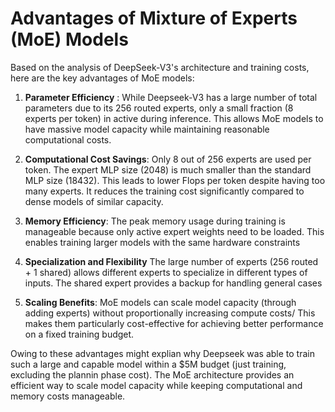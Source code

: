 # Advantages of Mixture of Experts (MoE) Models

Based on the analysis of DeepSeek-V3's architecture and training costs, here are the key advantages of MoE models:

1. **Parameter Efficiency** : While Deepseek-V3 has a large number of total parameters due to its 256 routed experts, only a small fraction (8 experts per token) in active during inference. This allows MoE models to have massive model capacity while maintaining
reasonable computational costs. 

2. **Computational Cost Savings**: Only 8 out of 256 experts are used per token. The expert MLP size (2048) is much smaller than the standard MLP size (18432). This leads to lower Flops per token despite having too many experts. It reduces the training cost significantly compared to dense models of similar capacity. 

3. **Memory Efficiency**:  The peak memory usage during training is manageable because only active expert weights need to be loaded. This enables training larger models with the same hardware constraints

4. **Specialization and Flexibility** The large number of experts (256 routed + 1 shared) allows different experts to specialize in different types of inputs. The shared expert provides a backup for handling general cases

5. **Scaling Benefits**: MoE models can scale model capacity (through adding experts) without proportionally increasing compute costs/ This makes them particularly cost-effective for achieving better performance on a fixed training budget. 

Owing to these advantages might explian why Deepseek was able to train such a large and capable model within a $5M budget (just training, excluding the plannin phase cost). The MoE architecture provides an efficient way to scale model capacity while keeping computational and memory costs manageable.